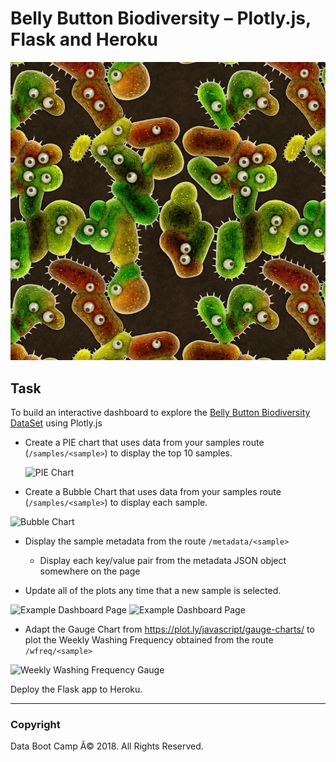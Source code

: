 # Belly Button Biodiversity – Plotly.js, Flask and Heroku

![Bacteria by filterforge.com](Images/bacteria_by_filterforgedotcom.jpg)

## Task

To build an interactive dashboard to explore the [Belly Button Biodiversity DataSet](http://robdunnlab.com/projects/belly-button-biodiversity/) using Plotly.js

* Create a PIE chart that uses data from your samples route (`/samples/<sample>`) to display the top 10 samples.

  ![PIE Chart](Images/pie_chart.png)

* Create a Bubble Chart that uses data from your samples route (`/samples/<sample>`) to display each sample.

![Bubble Chart](Images/bubble_chart.png)

* Display the sample metadata from the route `/metadata/<sample>`

  * Display each key/value pair from the metadata JSON object somewhere on the page

* Update all of the plots any time that a new sample is selected.

![Example Dashboard Page](Images/dashboard_part1.png)
![Example Dashboard Page](Images/dashboard_part2.png)

* Adapt the Gauge Chart from <https://plot.ly/javascript/gauge-charts/> to plot the Weekly Washing Frequency obtained from the route `/wfreq/<sample>`

![Weekly Washing Frequency Gauge](Images/gauge.png)

Deploy the Flask app to Heroku.

- - -

### Copyright

Data Boot Camp Â© 2018. All Rights Reserved.

